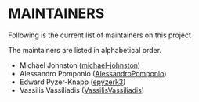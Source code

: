 # MAINTAINERS

Following is the current list of maintainers on this project

The maintainers are listed in alphabetical order.

- Michael Johnston ([michael-johnston](https://github.com/michael-johnston))
- Alessandro Pomponio ([AlessandroPomponio](https://github.com/AlessandroPomponio))
- Edward Pyzer-Knapp ([epyzerk3](https://github.com/epyzerk3))
- Vassilis Vassiliadis ([VassilisVassiliadis](https://github.com/VassilisVassiliadis))
